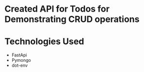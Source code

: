 #  Created API for Todos for Demonstrating CRUD operations
# Technologies Used
* FastApi
* Pymongo
* dot-env
